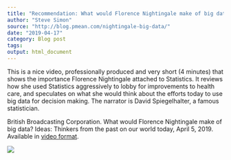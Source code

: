 ```yaml
---
title: "Recommendation: What would Florence Nightingale make of big data?"
author: "Steve Simon"
source: "http://blog.pmean.com/nightingale-big-data/"
date: "2019-04-17"
category: Blog post
tags: 
output: html_document
---
```


This is a nice video, professionally produced and very short (4 minutes)
that shows the importance Florence Nightingale attached to Statistics.
It reviews how she used Statistics aggressively to lobby for
improvements to health care, and speculates on what she would think
about the efforts today to use big data for decision making. The
narrator is David Spiegelhalter, a famous statistician.

<!---More--->

British Broadcasting Corporation. What would Florence Nightingale make
of big data? Ideas: Thinkers from the past on our world today, April 5,
2019. Available in [video
format](https://www.bbc.com/ideas/videos/what-would-florence-nightingale-make-of-big-data/p075lxkt).

![](http://www.pmean.com/images/images/19/nightingale-big-data01.png)




